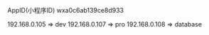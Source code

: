 AppID(小程序ID)	wxa0c6ab139ce8d933

192.168.0.105 => dev
192.168.0.107 => pro
192.168.0.108 => database